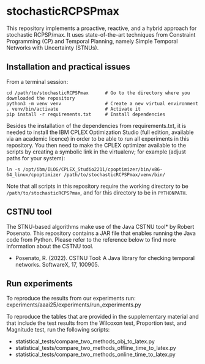 # stochasticRCPSPmax
This repository implements a proactive, reactive, and a hybrid approach for stochastic RCPSP/max. It uses state-of-the-art techniques from Constraint Programming (CP) and Temporal Planning, namely Simple Temporal Networks with Uncertainty (STNUs).  


## Installation and practical issues
From a terminal session:
```shell
cd /path/to/stochasticRCPSPmax      # Go to the directory where you downloaded the repository
python3 -m venv venv                # Create a new virtual environment
. venv/bin/activate                 # Activate it
pip install -r requirements.txt     # Install dependencies
```
Besides the installation of the dependencies from requirements.txt, it is needed to install the IBM CPLEX Optimization Studio (full edition, available via an academic licence) in order to be able to run all experiments in this repository.
You then need to make the CPLEX optimizer available to the scripts by 
creating a symbolic link in the virtualenv; for example (adjust paths 
for your system):

```shell
ln -s /opt/ibm/ILOG/CPLEX_Studio2211/cpoptimizer/bin/x86-64_linux/cpoptimizer /path/to/stochasticRCPSPmax/venv/bin/
```

Note that all scripts in this repository require the working directory to 
be `/path/to/stochasticRCPSPmax`, and for this directory to be in 
`PYTHONPATH`.

## CSTNU tool
The STNU-based algorithms make use of the Java CSTNU tool* by Robert Posenato. This repository contains a JAR file that enables running the Java code from Python. Please refer to the reference below to find more information about the CSTNU tool.

* Posenato, R. (2022). CSTNU Tool: A Java library for checking temporal networks. SoftwareX, 17, 100905.
  
## Run experiments
To reproduce the results from our experiments run:
experiments/aaai25/experiments/run_experiments.py

To reproduce the tables that are provided in the supplementary material and that include the test results from the Wilcoxon test, Proportion test, and Magnitude test, run the following scripts:
- statistical_tests/compare_two_methods_obj_to_latex.py
- statistical_tests/compare_two_methods_offline_time_to_latex.py
- statistical_tests/compare_two_methods_online_time_to_latex.py
